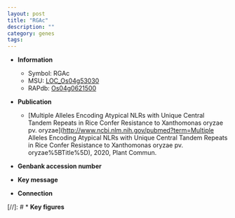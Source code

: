 ```yaml
---
layout: post
title: "RGAc"
description: ""
category: genes
tags: 
---
```


* **Information**  
    + Symbol: RGAc  
    + MSU: [LOC_Os04g53030](http://rice.uga.edu/cgi-bin/ORF_infopage.cgi?orf=LOC_Os04g53030)  
    + RAPdb: [Os04g0621500](https://rapdb.dna.affrc.go.jp/locus/?name=Os04g0621500)  

* **Publication**  
    + [Multiple Alleles Encoding Atypical NLRs with Unique Central Tandem Repeats in Rice Confer Resistance to Xanthomonas oryzae pv. oryzae](http://www.ncbi.nlm.nih.gov/pubmed?term=Multiple Alleles Encoding Atypical NLRs with Unique Central Tandem Repeats in Rice Confer Resistance to Xanthomonas oryzae pv. oryzae%5BTitle%5D), 2020, Plant Commun.

* **Genbank accession number**  

* **Key message**  

* **Connection**  

[//]: # * **Key figures**  


